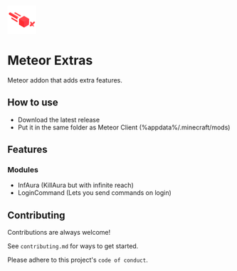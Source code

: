 
![Logo](/src/main/resources/assets/meteorextras/icon.png)



# Meteor Extras

Meteor addon that adds extra features.


## How to use
- Download the latest release
- Put it in the same folder as Meteor Client (%appdata%/.minecraft/mods)




## Features

### Modules
- InfAura (KillAura but with infinite reach)
- LoginCommand (Lets you send commands on login)
## Contributing

Contributions are always welcome!

See `contributing.md` for ways to get started.

Please adhere to this project's `code of conduct`.

